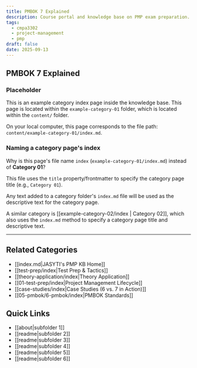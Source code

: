 ```yaml
---
title: PMBOK 7 Explained
description: Course portal and knowledge base on PMP exam preparation.
tags:
  - cmpa3302
  - project-management
  - pmp
draft: false
date: 2025-09-13
---
```


## PMBOK 7 Explained

### Placeholder

This is an example category index page inside the knowledge base. This page is located within the `example-category-01` folder, which is located within the `content/` folder. 

On your local computer, this page corresponds to the file path: `content/example-category-01/index.md`.

### Naming a category page's index

Why is this page's file name `index` (`example-category-01/index.md`) instead of **Category 01**?

This file uses the `title` property/frontmatter to specify the category page title (e.g., `Category 01`). 

Any text added to a category folder's `index.md` file  will be used as the descriptive text for the category page.

A similar category is [[example-category-02/index | Category 02]], which also uses the `index.md` method to specify a category page title and descriptive text.

---
## Related Categories
- [[index.md|JASYTI's PMP KB Home]]
- [[test-prep/index|Test Prep & Tactics]]
- [[theory-application/index|Theory Application]]
- [[01-test-prep/index|Project Management Lifecycle]]
- [[case-studies/index|Case Studies (6 vs. 7 in Action)]]
- [[05-pmbok/6-pmbok/index|PMBOK Standards]]
## Quick Links
- [[about|subfolder 1]]
- [[readme|subfolder 2]]
- [[readme|subfolder 3]]
- [[readme|subfolder 4]]
- [[readme|subfolder 5]]
- [[readme|subfolder 6]]